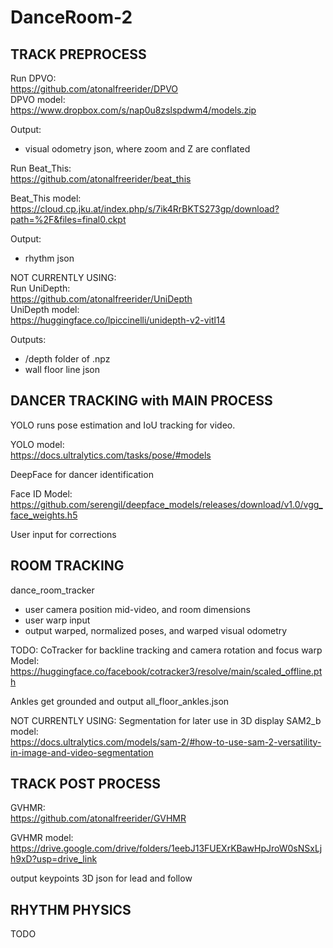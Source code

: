 # DanceRoom-2

## TRACK PREPROCESS

Run DPVO:  
https://github.com/atonalfreerider/DPVO  
DPVO model:  
https://www.dropbox.com/s/nap0u8zslspdwm4/models.zip

Output:
- visual odometry json, where zoom and Z are conflated

Run Beat_This:  
https://github.com/atonalfreerider/beat_this

Beat_This model:  
https://cloud.cp.jku.at/index.php/s/7ik4RrBKTS273gp/download?path=%2F&files=final0.ckpt

Output:
- rhythm json

NOT CURRENTLY USING:  
Run UniDepth:  
https://github.com/atonalfreerider/UniDepth  
UniDepth model:  
https://huggingface.co/lpiccinelli/unidepth-v2-vitl14

Outputs:
- /depth folder of .npz
- wall floor line json


## DANCER TRACKING with MAIN PROCESS

YOLO runs pose estimation and IoU tracking for video.

YOLO model:  
https://docs.ultralytics.com/tasks/pose/#models


DeepFace for dancer identification

Face ID Model:  
https://github.com/serengil/deepface_models/releases/download/v1.0/vgg_face_weights.h5

User input for corrections  

## ROOM TRACKING

dance_room_tracker
- user camera position mid-video, and room dimensions
- user warp input
- output warped, normalized poses, and warped visual odometry

TODO: CoTracker for backline tracking and camera rotation and focus warp
Model:  
https://huggingface.co/facebook/cotracker3/resolve/main/scaled_offline.pth

Ankles get grounded and output all_floor_ankles.json

NOT CURRENTLY USING: 
Segmentation for later use in 3D display
SAM2_b model:  
https://docs.ultralytics.com/models/sam-2/#how-to-use-sam-2-versatility-in-image-and-video-segmentation

## TRACK POST PROCESS

GVHMR:  
https://github.com/atonalfreerider/GVHMR

GVHMR model:  
https://drive.google.com/drive/folders/1eebJ13FUEXrKBawHpJroW0sNSxLjh9xD?usp=drive_link

output keypoints 3D json for lead and follow  


## RHYTHM PHYSICS

TODO



